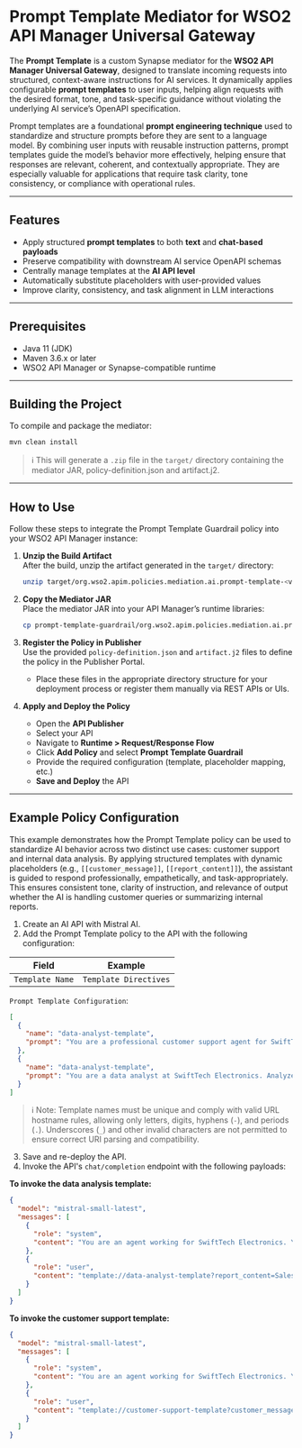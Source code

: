 # Prompt Template Mediator for WSO2 API Manager Universal Gateway

The **Prompt Template** is a custom Synapse mediator for the **WSO2 API Manager Universal Gateway**, designed to translate incoming requests into structured, context-aware instructions for AI services. It dynamically applies configurable **prompt templates** to user inputs, helping align requests with the desired format, tone, and task-specific guidance without violating the underlying AI service’s OpenAPI specification.

Prompt templates are a foundational **prompt engineering technique** used to standardize and structure prompts before they are sent to a language model. By combining user inputs with reusable instruction patterns, prompt templates guide the model’s behavior more effectively, helping ensure that responses are relevant, coherent, and contextually appropriate. They are especially valuable for applications that require task clarity, tone consistency, or compliance with operational rules.

---

## Features

- Apply structured **prompt templates** to both **text** and **chat-based payloads**
- Preserve compatibility with downstream AI service OpenAPI schemas
- Centrally manage templates at the **AI API level**
- Automatically substitute placeholders with user-provided values
- Improve clarity, consistency, and task alignment in LLM interactions

---

## Prerequisites

- Java 11 (JDK)
- Maven 3.6.x or later
- WSO2 API Manager or Synapse-compatible runtime

---

## Building the Project

To compile and package the mediator:

```bash
mvn clean install
```

> ℹ️ This will generate a `.zip` file in the `target/` directory containing the mediator JAR, policy-definition.json and artifact.j2.

---

## How to Use

Follow these steps to integrate the Prompt Template Guardrail policy into your WSO2 API Manager instance:

1. **Unzip the Build Artifact**  
   After the build, unzip the artifact generated in the `target/` directory:

   ```bash
   unzip target/org.wso2.apim.policies.mediation.ai.prompt-template-<version>-distribution.zip -d prompt-template-guardrail
   ```

2. **Copy the Mediator JAR**  
   Place the mediator JAR into your API Manager’s runtime libraries:

   ```bash
   cp prompt-template-guardrail/org.wso2.apim.policies.mediation.ai.prompt-template-<version>.jar $APIM_HOME/repository/components/lib/
   ```

3. **Register the Policy in Publisher**  
   Use the provided `policy-definition.json` and `artifact.j2` files to define the policy in the Publisher Portal.

    - Place these files in the appropriate directory structure for your deployment process or register them manually via REST APIs or UIs.

4. **Apply and Deploy the Policy**
    - Open the **API Publisher**
    - Select your API
    - Navigate to **Runtime > Request/Response Flow**
    - Click **Add Policy** and select **Prompt Template Guardrail**
    - Provide the required configuration (template, placeholder mapping, etc.)
    - **Save and Deploy** the API

---

## Example Policy Configuration

This example demonstrates how the Prompt Template policy can be used to standardize AI behavior across two distinct use cases: customer support and internal data analysis. By applying structured templates with dynamic placeholders (e.g., `[[customer_message]]`, `[[report_content]]`), the assistant is guided to respond professionally, empathetically, and task-appropriately. This ensures consistent tone, clarity of instruction, and relevance of output whether the AI is handling customer queries or summarizing internal reports.

1. Create an AI API with Mistral AI.
2. Add the Prompt Template policy to the API with the following configuration:

| Field           | Example               |
|-----------------|-----------------------|
| `Template Name` | `Template Directives` |

`Prompt Template Configuration`:
```json
[
  {
    "name": "data-analyst-template",
    "prompt": "You are a professional customer support agent for SwiftTech Electronics. A customer has submitted the following message:\n\n\"[[customer_message]]\"\n\nCraft a helpful and empathetic response addressing the issue. Use a polite and understanding tone. If the issue is the company's fault, apologize sincerely. Offer a resolution or next steps where possible. Sign off in a friendly and professional manner."
  },
  {
    "name": "data-analyst-template",
    "prompt": "You are a data analyst at SwiftTech Electronics. Analyze the following internal report:\n\n\"[[report_content]]\"\n\nSummarize the key points in 3–5 bullet points. Identify any actionable insights or recommendations. At the end, classify the overall sentiment of the report as Positive, Neutral, or Negative based on its content. Keep the tone professional and concise."
  }
]
```

> ℹ️ Note: Template names must be unique and comply with valid URL hostname rules, allowing only letters, digits, hyphens (`-`), and periods (`.`). Underscores (`_`) and other invalid characters are not permitted to ensure correct URI parsing and compatibility.

3. Save and re-deploy the API.
4. Invoke the API's `chat/completion` endpoint with the following payloads:

**To invoke the data analysis template:**
```json
{
  "model": "mistral-small-latest",
  "messages": [
    {
      "role": "system",
      "content": "You are an agent working for SwiftTech Electronics. Your responses must align with the company’s organizational guidelines:\n\n- Provide clear, concise, and professional summaries.\n- Ensure insights and recommendations are actionable and data-driven.\n- Maintain confidentiality and avoid speculation.\n- Use a formal tone suitable for internal business communication.\n- Highlight key trends and risks without exaggeration."
    },
    {
      "role": "user",
      "content": "template://data-analyst-template?report_content=Sales%20in%20Q2%20grew%20by%208%25%2C%20driven%20by%20strong%20performance%20in%20the%20accessories%20category.%20However%2C%20customer%20satisfaction%20scores%20dropped%20slightly%20due%20to%20shipping%20delays%20in%20May.%20Regional%20performance%20shows%20growth%20in%20Europe%2C%20while%20APAC%20lagged%20behind%20expectations.%20Inventory%20turnover%20improved%20by%2015%25%20following%20system%20upgrades."
    }
  ]
}
```

**To invoke the customer support template:**
```json
{
  "model": "mistral-small-latest",
  "messages": [
    {
      "role": "system",
      "content": "You are an agent working for SwiftTech Electronics. Your responses must align with the company’s organizational guidelines:\n\n- Provide clear, concise, and professional summaries.\n- Ensure insights and recommendations are actionable and data-driven.\n- Maintain confidentiality and avoid speculation.\n- Use a formal tone suitable for internal business communication.\n- Highlight key trends and risks without exaggeration."
    },
    {
      "role": "user",
      "content": "template://customer-support-template?customer_message=I%20received%20my%20order%20today%2C%20but%20the%20charger%20is%20missing%20from%20the%20box.%20I%20need%20it%20urgently."
    }
  ]
}
```